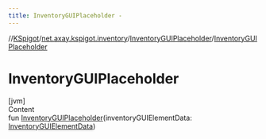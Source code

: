 ```yaml
---
title: InventoryGUIPlaceholder -
---
```

//[KSpigot](../../index.md)/[net.axay.kspigot.inventory](../index.md)/[InventoryGUIPlaceholder](index.md)/[InventoryGUIPlaceholder](-inventory-g-u-i-placeholder.md)



# InventoryGUIPlaceholder  
[jvm]  
Content  
fun [InventoryGUIPlaceholder](-inventory-g-u-i-placeholder.md)(inventoryGUIElementData: [InventoryGUIElementData](../-inventory-g-u-i-element-data/index.md))  



